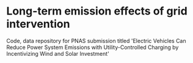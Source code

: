 # Long-term emission effects of grid intervention
 Code, data repository for PNAS submission titled 'Electric Vehicles Can Reduce Power System Emissions with Utility-Controlled Charging by Incentivizing Wind and Solar Investment'
